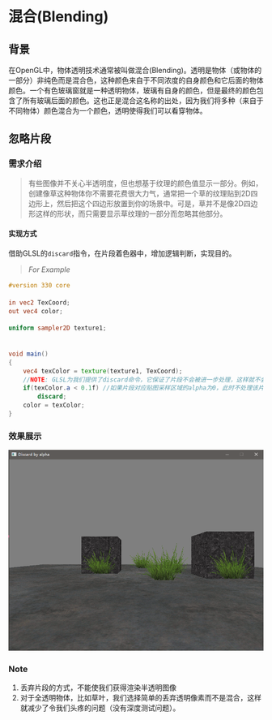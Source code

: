 # 混合(Blending)

## 背景  

在OpenGL中，物体透明技术通常被叫做混合(Blending)。透明是物体（或物体的一部分）非纯色而是混合色，这种颜色来自于不同浓度的自身颜色和它后面的物体颜色。一个有色玻璃窗就是一种透明物体，玻璃有自身的颜色，但是最终的颜色包含了所有玻璃后面的颜色。这也正是混合这名称的出处，因为我们将多种（来自于不同物体）颜色混合为一个颜色，透明使得我们可以看穿物体。

## 忽略片段

### 需求介绍

> 有些图像并不关心半透明度，但也想基于纹理的颜色值显示一部分。例如，创建像草这种物体你不需要花费很大力气，通常把一个草的纹理贴到2D四边形上，然后把这个四边形放置到你的场景中。可是，草并不是像2D四边形这样的形状，而只需要显示草纹理的一部分而忽略其他部分。

#### **实现方式**

借助GLSL的```discard```指令，在片段着色器中，增加逻辑判断，实现目的。

> *For Example*

```glsl
#version 330 core

in vec2 TexCoord;
out vec4 color;

uniform sampler2D texture1;


void main()
{
	vec4 texColor = texture(texture1, TexCoord);
	//NOTE: GLSL为我们提供了discard命令，它保证了片段不会被进一步处理，这样就不会进入颜色缓冲。
	if(texColor.a < 0.1f) //如果片段对应贴图采样区域的alpha为0，此时不处理该片段
		discard;
	color = texColor;
}
```

### 效果展示

![avatar](https://github.com/atalia/LearningOpenGL/blob/master/OpenGL/Blending/discard.png)

### **Note**

1. 丢弃片段的方式，不能使我们获得渲染半透明图像
2. 对于全透明物体，比如草叶，我们选择简单的丢弃透明像素而不是混合，这样就减少了令我们头疼的问题（没有深度测试问题）。


